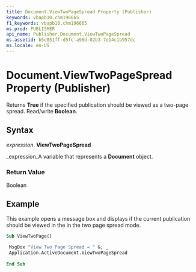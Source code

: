 ```yaml
---
title: Document.ViewTwoPageSpread Property (Publisher)
keywords: vbapb10.chm196665
f1_keywords: vbapb10.chm196665
ms.prod: PUBLISHER
api_name: Publisher.Document.ViewTwoPageSpread
ms.assetid: b5e851ff-d5fc-a98d-02b3-7e14c1b957dc
ms.locale: en-US
---
```



# Document.ViewTwoPageSpread Property (Publisher)

Returns  **True** if the specified publication should be viewed as a two-page spread. Read/write **Boolean**.


## Syntax

 _expression_. **ViewTwoPageSpread**

 _expression_A variable that represents a  **Document** object.


### Return Value

Boolean


## Example

This example opens a message box and displays if the current publication should be viewed in the in the two page spread mode.


```vb
Sub ViewTwoPage() 
 
 MsgBox "View Two Page Spread = " &; _ 
 Application.ActiveDocument.ViewTwoPageSpread 
 
End Sub
```


